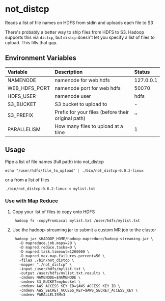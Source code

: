 # not_distcp
Reads a list of file names on HDFS from stdin and uploads each file to S3

There's probably a better way to ship files from HDFS to S3. Hadoop supports this via `distcp`, but `distcp` doesn't let you specify a list of files to upload. This fills that gap. 

## Environment Variables

   | Variable       | Description                                         | Status         |
   | :------------- | :-------------                                      | :------------- |
   | NAMENODE       | namenode for web hdfs                               | 127.0.0.1      |
   | WEB_HDFS_PORT  | namenode port for web hdfs                          | 50070          |
   | HDFS_USER      | namenode user                                       | hdfs           |
   | S3_BUCKET      | S3 bucket to upload to                              | -              |
   | S3_PREFIX      | Prefix for your files (before their original path)  | ''             |
   | PARALLELISM    | How many files to upload at a time                  | 1              |

## Usage
Pipe a list of file names (full path) into not_distcp

    echo "/user/hdfs/file_to_upload" | ./bin/not_distcp-0.0.2-linux
    
or a from a list of files

    ./bin/not_distcp-0.0.2-linux < mylist.txt

### Use with Map Reduce
1. Copy your list of files to copy onto HDFS

        hadoop fs -copyFromLocal mylist.txt /user/hdfs/mylist.txt

1. Use the hadoop-streaming jar to submit a custom MR job to the cluster

        hadoop jar $HADOOP_HOME/hadoop-mapreduce/hadoop-streaming.jar \
          -D mapreduce.job.maps=20 \
          -D mapred.reduce.tasks=0 \
          -D mapred.task.timeout=1200000 \
          -D mapred.max.map.failures.percent=50 \
          -files ./bin/not_distcp \
          -mapper "./not_distcp" \
          -input /user/hdfs/mylist.txt \
          -output /user/hdfs/mylist.txt.results \
          -cmdenv NAMENODE=$NAMENODE \
          -cmdenv S3_BUCKET=mybucket \
          -cmdenv AWS_ACCESS_KEY_ID=$AWS_ACCESS_KEY_ID \
          -cmdenv AWS_SECRET_ACCESS_KEY=$AWS_SECRET_ACCESS_KEY \
          -cmdenv PARALLELISM=3
